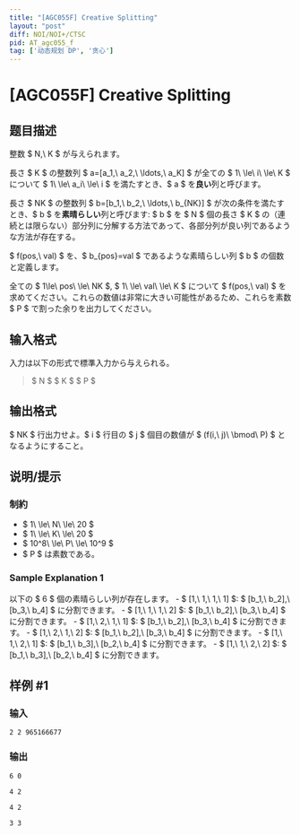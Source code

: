 ```yaml
---
title: "[AGC055F] Creative Splitting"
layout: "post"
diff: NOI/NOI+/CTSC
pid: AT_agc055_f
tag: ['动态规划 DP', '贪心']
---
```


# [AGC055F] Creative Splitting

## 题目描述

[problemUrl]: https://atcoder.jp/contests/agc055/tasks/agc055_f

整数 $ N,\ K $ が与えられます。

長さ $ K $ の整数列 $ a=[a_1,\ a_2,\ \ldots,\ a_K] $ が全ての $ 1\ \le\ i\ \le\ K $ について $ 1\ \le\ a_i\ \le\ i $ を満たすとき、$ a $ を**良い**列と呼びます。

長さ $ NK $ の整数列 $ b=[b_1,\ b_2,\ \ldots,\ b_{NK}] $ が次の条件を満たすとき、$ b $ を**素晴らしい**列と呼びます: $ b $ を $ N $ 個の長さ $ K $ の（連続とは限らない）部分列に分解する方法であって、各部分列が良い列であるような方法が存在する。

$ f(pos,\ val) $ を、$ b_{pos}=val $ であるような素晴らしい列 $ b $ の個数と定義します。

全ての $ 1\le\ pos\ \le\ NK $, $ 1\ \le\ val\ \le\ K $ について $ f(pos,\ val) $ を求めてください。これらの数値は非常に大きい可能性があるため、これらを素数 $ P $ で割った余りを出力してください。

## 输入格式

入力は以下の形式で標準入力から与えられる。

> $ N $ $ K $ $ P $

## 输出格式

$ NK $ 行出力せよ。$ i $ 行目の $ j $ 個目の数値が $ (f(i,\ j)\ \bmod\ P) $ となるようにすること。

## 说明/提示

### 制約

- $ 1\ \le\ N\ \le\ 20 $
- $ 1\ \le\ K\ \le\ 20 $
- $ 10^8\ \le\ P\ \le\ 10^9 $
- $ P $ は素数である。

### Sample Explanation 1

以下の $ 6 $ 個の素晴らしい列が存在します。 - $ [1,\ 1,\ 1,\ 1] $: $ [b_1,\ b_2],\ [b_3,\ b_4] $ に分割できます。 - $ [1,\ 1,\ 1,\ 2] $: $ [b_1,\ b_2],\ [b_3,\ b_4] $ に分割できます。 - $ [1,\ 2,\ 1,\ 1] $: $ [b_1,\ b_2],\ [b_3,\ b_4] $ に分割できます。 - $ [1,\ 2,\ 1,\ 2] $: $ [b_1,\ b_2],\ [b_3,\ b_4] $ に分割できます。 - $ [1,\ 1,\ 2,\ 1] $: $ [b_1,\ b_3],\ [b_2,\ b_4] $ に分割できます。 - $ [1,\ 1,\ 2,\ 2] $: $ [b_1,\ b_3],\ [b_2,\ b_4] $ に分割できます。

## 样例 #1

### 输入

```
2 2 965166677
```

### 输出

```
6 0 
4 2 
4 2 
3 3
```

